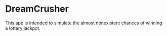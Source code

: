 # DreamCrusher

This app is intended to simulate the almost nonexistent chances of winning a lottery jackpot.
